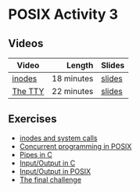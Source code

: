 # POSIX Activity 3

## Videos

| Video | Length | Slides |
|-------|-------:|--------|
| [inodes](https://web.microsoftstream.com/video/71b186df-c373-4b98-ba34-035679cb1ec6) | 18 minutes |  [slides](https://uob-my.sharepoint.com/:b:/g/personal/me17847_bristol_ac_uk/EUke3KQirYBEtq809FUGEjMBKbE9VWpbn2q7t9T6KrnGAA?e=kX4ZY6) |
| [The TTY](https://web.microsoftstream.com/video/bc1a7bdd-1f40-47e6-b86b-ec9eef84fe39) | 22 minutes | [slides](https://uob-my.sharepoint.com/:b:/g/personal/me17847_bristol_ac_uk/EaUyN9P0dr5NoHkdvYGPRzkB2mR3hYuHqoJ4W1OqT1830w?e=YdPV0f) |

## Exercises

  - [inodes and system calls](./stat.md)
  - [Concurrent programming in POSIX](./concurrent.md)
  - [Pipes in C](./cpipe.md)
  - [Input/Output in C](./c_io.md)
  - [Input/Output in POSIX](./posix_io.md)
  - [The final challenge](./final.md)
